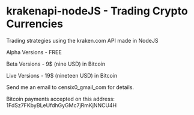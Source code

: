 # krakenapi-nodeJS - Trading Crypto Currencies
Trading strategies using the kraken.com API made in NodeJS

Alpha Versions - FREE

Beta Versions -   9$ (nine USD) in Bitcoin

Live Versions -  19$ (nineteen USD) in Bitcoin



Send me an email to censix0_gmail_com for details.

Bitcoin payments accepted on this address:  1FdSz7FKbyBLeUfdhGyGMc7jRmKjNNCU4H
